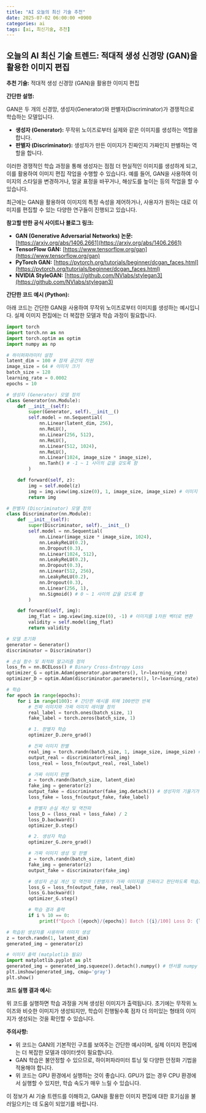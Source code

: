 ```yaml
---
title: "AI 오늘의 최신 기술 추천"
date: 2025-07-02 06:00:00 +0900
categories: ai
tags: [ai, 최신기술, 추천]
---
```


## 오늘의 AI 최신 기술 트렌드: 적대적 생성 신경망 (GAN)을 활용한 이미지 편집

**추천 기술:** 적대적 생성 신경망 (GAN)을 활용한 이미지 편집

**간단한 설명:**

GAN은 두 개의 신경망, 생성자(Generator)와 판별자(Discriminator)가 경쟁적으로 학습하는 모델입니다. 

*   **생성자 (Generator):** 무작위 노이즈로부터 실제와 같은 이미지를 생성하는 역할을 합니다.
*   **판별자 (Discriminator):** 생성자가 만든 이미지가 진짜인지 가짜인지 판별하는 역할을 합니다.

이러한 경쟁적인 학습 과정을 통해 생성자는 점점 더 현실적인 이미지를 생성하게 되고, 이를 활용하여 이미지 편집 작업을 수행할 수 있습니다. 예를 들어, GAN을 사용하여 이미지의 스타일을 변경하거나, 얼굴 표정을 바꾸거나, 해상도를 높이는 등의 작업을 할 수 있습니다.

최근에는 GAN을 활용하여 이미지의 특정 속성을 제어하거나, 사용자가 원하는 대로 이미지를 편집할 수 있는 다양한 연구들이 진행되고 있습니다.

**참고할 만한 공식 사이트나 블로그 링크:**

*   **GAN (Generative Adversarial Networks) 논문:** [https://arxiv.org/abs/1406.2661](https://arxiv.org/abs/1406.2661)
*   **TensorFlow GAN:** [https://www.tensorflow.org/gan](https://www.tensorflow.org/gan)
*   **PyTorch GAN:** [https://pytorch.org/tutorials/beginner/dcgan_faces.html](https://pytorch.org/tutorials/beginner/dcgan_faces.html)
*   **NVIDIA StyleGAN:** [https://github.com/NVlabs/stylegan3](https://github.com/NVlabs/stylegan3)

**간단한 코드 예시 (Python):**

아래 코드는 간단한 GAN을 사용하여 무작위 노이즈로부터 이미지를 생성하는 예시입니다. 실제 이미지 편집에는 더 복잡한 모델과 학습 과정이 필요합니다.

```python
import torch
import torch.nn as nn
import torch.optim as optim
import numpy as np

# 하이퍼파라미터 설정
latent_dim = 100 # 잠재 공간의 차원
image_size = 64 # 이미지 크기
batch_size = 128
learning_rate = 0.0002
epochs = 10

# 생성자 (Generator) 모델 정의
class Generator(nn.Module):
    def __init__(self):
        super(Generator, self).__init__()
        self.model = nn.Sequential(
            nn.Linear(latent_dim, 256),
            nn.ReLU(),
            nn.Linear(256, 512),
            nn.ReLU(),
            nn.Linear(512, 1024),
            nn.ReLU(),
            nn.Linear(1024, image_size * image_size),
            nn.Tanh() # -1 ~ 1 사이의 값을 갖도록 함
        )

    def forward(self, z):
        img = self.model(z)
        img = img.view(img.size(0), 1, image_size, image_size) # 이미지 형태로 변환
        return img

# 판별자 (Discriminator) 모델 정의
class Discriminator(nn.Module):
    def __init__(self):
        super(Discriminator, self).__init__()
        self.model = nn.Sequential(
            nn.Linear(image_size * image_size, 1024),
            nn.LeakyReLU(0.2),
            nn.Dropout(0.3),
            nn.Linear(1024, 512),
            nn.LeakyReLU(0.2),
            nn.Dropout(0.3),
            nn.Linear(512, 256),
            nn.LeakyReLU(0.2),
            nn.Dropout(0.3),
            nn.Linear(256, 1),
            nn.Sigmoid() # 0 ~ 1 사이의 값을 갖도록 함
        )

    def forward(self, img):
        img_flat = img.view(img.size(0), -1) # 이미지를 1차원 벡터로 변환
        validity = self.model(img_flat)
        return validity

# 모델 초기화
generator = Generator()
discriminator = Discriminator()

# 손실 함수 및 최적화 알고리즘 정의
loss_fn = nn.BCELoss() # Binary Cross-Entropy Loss
optimizer_G = optim.Adam(generator.parameters(), lr=learning_rate)
optimizer_D = optim.Adam(discriminator.parameters(), lr=learning_rate)

# 학습
for epoch in range(epochs):
    for i in range(100): # 간단한 예시를 위해 100번만 반복
        # 진짜 이미지와 가짜 이미지 레이블 정의
        real_label = torch.ones(batch_size, 1)
        fake_label = torch.zeros(batch_size, 1)

        # 1. 판별자 학습
        optimizer_D.zero_grad()

        # 진짜 이미지 판별
        real_img = torch.randn(batch_size, 1, image_size, image_size) # 임시로 랜덤 이미지 사용
        output_real = discriminator(real_img)
        loss_real = loss_fn(output_real, real_label)

        # 가짜 이미지 판별
        z = torch.randn(batch_size, latent_dim)
        fake_img = generator(z)
        output_fake = discriminator(fake_img.detach()) # 생성자의 기울기가 판별자에 전달되지 않도록 detach() 사용
        loss_fake = loss_fn(output_fake, fake_label)

        # 판별자 손실 계산 및 역전파
        loss_D = (loss_real + loss_fake) / 2
        loss_D.backward()
        optimizer_D.step()

        # 2. 생성자 학습
        optimizer_G.zero_grad()

        # 가짜 이미지 생성 및 판별
        z = torch.randn(batch_size, latent_dim)
        fake_img = generator(z)
        output_fake = discriminator(fake_img)

        # 생성자 손실 계산 및 역전파 (판별자가 가짜 이미지를 진짜라고 판단하도록 학습)
        loss_G = loss_fn(output_fake, real_label)
        loss_G.backward()
        optimizer_G.step()

        # 학습 결과 출력
        if i % 10 == 0:
            print(f"Epoch [{epoch}/{epochs}] Batch [{i}/100] Loss D: {loss_D.item():.4f}, Loss G: {loss_G.item():.4f}")

# 학습된 생성자를 사용하여 이미지 생성
z = torch.randn(1, latent_dim)
generated_img = generator(z)

# 이미지 출력 (matplotlib 필요)
import matplotlib.pyplot as plt
generated_img = generated_img.squeeze().detach().numpy() # 텐서를 numpy 배열로 변환
plt.imshow(generated_img, cmap='gray')
plt.show()
```

**코드 실행 결과 예시:**

위 코드를 실행하면 학습 과정을 거쳐 생성된 이미지가 출력됩니다. 초기에는 무작위 노이즈와 비슷한 이미지가 생성되지만, 학습이 진행될수록 점차 더 의미있는 형태의 이미지가 생성되는 것을 확인할 수 있습니다.

**주의사항:**

*   위 코드는 GAN의 기본적인 구조를 보여주는 간단한 예시이며, 실제 이미지 편집에는 더 복잡한 모델과 데이터셋이 필요합니다.
*   GAN 학습은 불안정할 수 있으므로, 하이퍼파라미터 튜닝 및 다양한 안정화 기법을 적용해야 합니다.
*   위 코드는 GPU 환경에서 실행하는 것이 좋습니다. GPU가 없는 경우 CPU 환경에서 실행할 수 있지만, 학습 속도가 매우 느릴 수 있습니다.

이 정보가 AI 기술 트렌드를 이해하고, GAN을 활용한 이미지 편집에 대한 호기심을 불러일으키는 데 도움이 되었기를 바랍니다.

